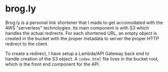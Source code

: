 # brog.ly
Brog.ly is a personal link shortener that I made to get accomodated with the AWS "serverless" technologies. Its main component is with S3 which handles the actual redirects. For each shortened URL, an empty object is created in the bucket with the proper metadata to server the proper HTTP redirect to the client. 

To create a redirect, I have setup a Lambda/API Gateway back end to handle creation of the S3 object. A `index.html` file lives in the bucket root, which is the front end component for the API. 